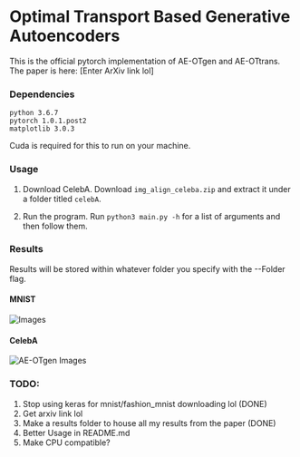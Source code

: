 # Optimal Transport Based Generative Autoencoders

This is the official pytorch implementation of AE-OTgen and AE-OTtrans. The 
paper is here: [Enter ArXiv link lol]

### Dependencies

```
python 3.6.7
pytorch 1.0.1.post2
matplotlib 3.0.3
```

Cuda is required for this to run on your machine.

### Usage

1. Download CelebA.
Download ```img_align_celeba.zip``` and extract it under a folder titled 
```celebA```.

2. Run the program.
Run ```python3 main.py -h``` for a list of arguments and then follow them.

### Results
Results will be stored within whatever folder you specify with the --Folder 
flag.

#### MNIST
![Images](images/generator_mnist.png)

#### CelebA
![AE-OTgen Images](images/generator.png)

### TODO:
1. Stop using keras for mnist/fashion_mnist downloading lol (DONE)
2. Get arxiv link lol
3. Make a results folder to house all my results from the paper (DONE)
4. Better Usage in README.md
5. Make CPU compatible?

